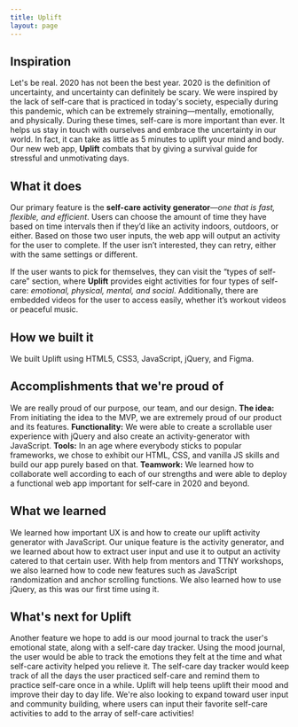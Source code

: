 ```yaml
---
title: Uplift
layout: page
---
```


## Inspiration
Let's be real. 2020 has not been the best year. 2020 is the definition of uncertainty, and uncertainty can definitely be scary. We were inspired by the lack of self-care that is practiced in today's society, especially during this pandemic, which can be extremely straining—mentally, emotionally, and physically. During these times, self-care is more important than ever. It helps us stay in touch with ourselves and embrace the uncertainty in our world. In fact, it can take as little as 5 minutes to uplift your mind and body. Our new web app, **Uplift** combats that by giving a survival guide for stressful and unmotivating days. 

## What it does
Our primary feature is the **self-care activity generator**—_one that is fast, flexible, and efficient_. Users can choose the amount of time they have based on time intervals then if they’d like an activity indoors, outdoors, or either. Based on those two user inputs, the web app will output an activity for the user to complete. If the user isn’t interested, they can retry, either with the same settings or different. 

If the user wants to pick for themselves, they can visit the “types of self-care” section, where **Uplift** provides eight activities for four types of self-care: _emotional, physical, mental, and social_. Additionally, there are embedded videos for the user to access easily, whether it’s workout videos or peaceful music. 

## How we built it
We built Uplift using HTML5, CSS3, JavaScript, jQuery, and Figma.

## Accomplishments that we're proud of
We are really proud of our purpose, our team, and our design. 
**The idea:** 
From initiating the idea to the MVP, we are extremely proud of our product and its features. 
**Functionality:**
We were able to create a scrollable user experience with jQuery and also create an activity-generator with JavaScript. 
**Tools:** 
In an age where everybody sticks to popular frameworks, we chose to exhibit our HTML, CSS, and vanilla JS skills and build our app purely based on that. 
**Teamwork:**
We learned how to collaborate well according to each of our strengths and were able to deploy a functional web app important for self-care in 2020 and beyond.

## What we learned
We learned how important UX is and how to create our uplift activity generator with JavaScript. Our unique feature is the activity generator, and we learned about how to extract user input and use it to output an activity catered to that certain user. With help from mentors and TTNY workshops, we also learned how to code new features such as JavaScript randomization and anchor scrolling functions. We also learned how to use jQuery, as this was our first time using it. 

## What's next for Uplift
Another feature we hope to add is our mood journal to track the user's emotional state, along with a self-care day tracker. Using the mood journal, the user would be able to track the emotions they felt at the time and what self-care activity helped you relieve it. The self-care day tracker would keep track of all the days the user practiced self-care and remind them to practice self-care once in a while. Uplift will help teens uplift their mood and improve their day to day life. We're also looking to expand toward user input and community building, where users can input their favorite self-care activities to add to the array of self-care activities!


